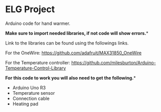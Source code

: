 # ELG Project

Arduino code for hand warmer.
 
********Make sure to import needed libraries, if not code will show errors.*********

Link to the libraries can be found using the followings links.

For the OneWire:
https://github.com/adafruit/MAX31850_OneWire

For the Temperature controller:
https://github.com/milesburton/Arduino-Temperature-Control-Library


********For this code to work you will also need to get the following.*********

- Arduino Uno R3
- Temperature sensor
- Connection cable
- Heating pad
